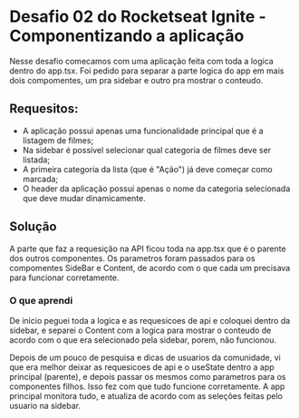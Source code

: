 # Desafio 02 do Rocketseat Ignite - Componentizando a aplicação

Nesse desafio comecamos com uma aplicação feita com toda a logica dentro do app.tsx.
Foi pedido para separar a parte logica do app em mais dois compomentes, um pra sidebar e outro pra mostrar o conteudo.

## Requesitos:

- A aplicação possui apenas uma funcionalidade principal que é a listagem de filmes;
- Na sidebar é possível selecionar qual categoria de filmes deve ser listada;
- A primeira categoria da lista (que é "Ação") já deve começar como marcada;
- O header da aplicação possui apenas o nome da categoria selecionada que deve mudar dinamicamente.

## Solução

A parte que faz a requesição na API ficou toda na app.tsx que é o parente dos outros componentes.
Os parametros foram passados para os compomentes SideBar e Content, de acordo com o que cada um precisava para funcionar corretamente.

### O que aprendi

De inicio peguei toda a logica e as requesicoes de api e coloquei dentro da sidebar, e separei o Content com a logica para mostrar o conteudo
de acordo com o que era selecionado pela sidebar, porem, não funcionou.

Depois de um pouco de pesquisa e dicas de usuarios da comunidade, vi que era melhor deixar as requesicoes de api e o useState
dentro a app principal (parente), e depois passar os mesmos como parametros para os componentes filhos. Isso fez com que tudo funcione corretamente.
A app principal monitora tudo, e atualiza de acordo com as seleções feitas pelo usuario na sidebar.
